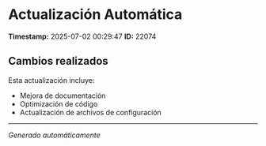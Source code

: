 # Actualización Automática

**Timestamp:** 2025-07-02 00:29:47
**ID:** 22074

## Cambios realizados

Esta actualización incluye:
- Mejora de documentación
- Optimización de código
- Actualización de archivos de configuración

---
*Generado automáticamente*
